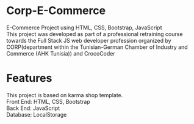 # Corp-E-Commerce
E-Commerce Project using HTML, CSS, Bootstrap, JavaScript<br/> This project was developed as part of a professional retraining course towards the Full Stack JS web developer profession organized by CORP(department within the Tunisian-German Chamber of Industry and Commerce (AHK Tunisia)) and CrocoCoder
# Features
This project is based on karma shop template.<br/>
Front End: HTML, CSS, Bootstrap<br/>
Back End: JavaScript<br/>
Database: LocalStorage
